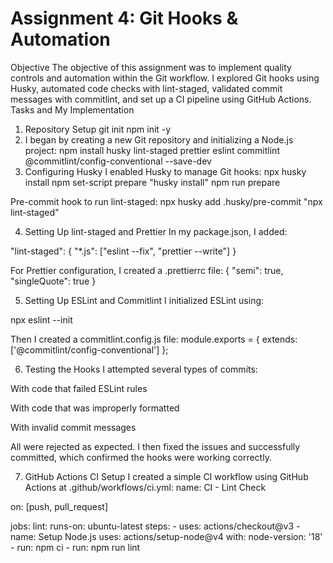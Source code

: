 # Assignment 4: Git Hooks & Automation 
Objective
The objective of this assignment was to implement quality controls and automation within the Git workflow. I explored Git hooks using Husky, automated code checks with lint-staged, validated commit messages with commitlint, and set up a CI pipeline using GitHub Actions.
Tasks and My Implementation
1. Repository Setup
git init
npm init -y
2. I began by creating a new Git repository and initializing a Node.js project:
npm install husky lint-staged prettier eslint commitlint @commitlint/config-conventional --save-dev
3. Configuring Husky
I enabled Husky to manage Git hooks:
npx husky install
npm set-script prepare "husky install"
npm run prepare

Pre-commit hook to run lint-staged:
npx husky add .husky/pre-commit "npx lint-staged"

4. Setting Up lint-staged and Prettier
In my package.json, I added:

"lint-staged": {
  "*.js": ["eslint --fix", "prettier --write"]
}

For Prettier configuration, I created a .prettierrc file:
{
  "semi": true,
  "singleQuote": true
}

5. Setting Up ESLint and Commitlint
I initialized ESLint using:

npx eslint --init

Then I created a commitlint.config.js file:
module.exports = {
  extends: ['@commitlint/config-conventional']
};

6. Testing the Hooks
I attempted several types of commits:

With code that failed ESLint rules

With code that was improperly formatted

With invalid commit messages

All were rejected as expected. I then fixed the issues and successfully committed, which confirmed the hooks were working correctly.

7. GitHub Actions CI Setup
I created a simple CI workflow using GitHub Actions at .github/workflows/ci.yml:
name: CI - Lint Check

on: [push, pull_request]

jobs:
  lint:
    runs-on: ubuntu-latest
    steps:
      - uses: actions/checkout@v3
      - name: Setup Node.js
        uses: actions/setup-node@v4
        with:
          node-version: '18'
      - run: npm ci
      - run: npm run lint





